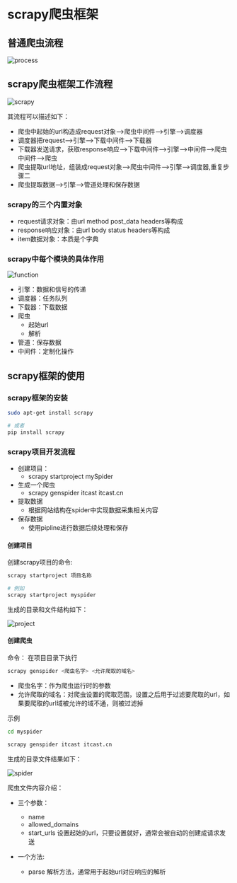 # scrapy爬虫框架

## 普通爬虫流程

![process](/image/spiderprocess.png)

## scrapy爬虫框架工作流程

![scrapy](/image/scrapyprocess.jpg)

其流程可以描述如下：

* 爬虫中起始的url构造成request对象-->爬虫中间件-->引擎-->调度器
* 调度器把request-->引擎-->下载中间件-->下载器
* 下载器发送请求，获取response响应-->下载中间件-->引擎-->中间件-->爬虫中间件-->爬虫
* 爬虫提取url地址，组装成request对象-->爬虫中间件-->引擎-->调度器,重复步骤二
* 爬虫提取数据-->引擎-->管道处理和保存数据

### scrapy的三个内置对象

* request请求对象：由url method post_data headers等构成
* response响应对象：由url body status headers等构成
* item数据对象：本质是个字典

### scrapy中每个模块的具体作用

![function](/image/scrapyfunction.jpg)

* 引擎：数据和信号的传递
* 调度器：任务队列
* 下载器：下载数据
* 爬虫
  * 起始url
  * 解析
* 管道：保存数据
* 中间件：定制化操作

## scrapy框架的使用

### scrapy框架的安装

```bash
sudo apt-get install scrapy

# 或者
pip install scrapy
```

### scrapy项目开发流程

* 创建项目：
  * scrapy startproject mySpider
* 生成一个爬虫
  * scrapy genspider itcast itcast.cn
* 提取数据
  * 根据网站结构在spider中实现数据采集相关内容
* 保存数据
  * 使用pipline进行数据后续处理和保存


#### 创建项目

创建scrapy项目的命令:

```bash
scrapy startproject 项目名称

# 例如
scrapy startproject myspider
```

生成的目录和文件结构如下：

![project](/image/scrapyproject.PNG)

#### 创建爬虫

命令：
在项目目录下执行

```bash
scrapy genspider <爬虫名字> <允许爬取的域名>
```

* 爬虫名字：作为爬虫运行时的参数
* 允许爬取的域名：对爬虫设置的爬取范围，设置之后用于过滤要爬取的url，如果要爬取的url域被允许的域不通，则被过滤掉

示例

```bash
cd myspider

scrapy genspider itcast itcast.cn
```

生成的目录文件结果如下：

![spider](/image/scrapyspider.PNG)

爬虫文件内容介绍：

* 三个参数：
  * name
  * allowed_domains
  * start_urls 设置起始的url，只要设置就好，通常会被自动的创建成请求发送

* 一个方法:
  * parse 解析方法，通常用于起始url对应响应的解析